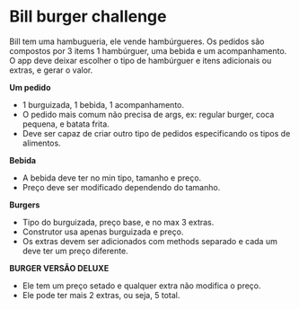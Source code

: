 
# Bill burger challenge
Bill tem uma hambugueria, ele vende hambúrgueres.
Os pedidos são compostos por 3 items 1 hambúrguer, uma bebida e um acompanhamento.
O app deve deixar escolher o tipo de hambúrguer e itens adicionais ou extras, e gerar o valor.

**Um pedido**
- 1 burguizada, 1 bebida, 1 acompanhamento.
- O pedido mais comum não precisa de args, ex: regular burger, coca pequena, e batata frita.
- Deve ser capaz de criar outro tipo de pedidos especificando os tipos de alimentos.

**Bebida**
- A bebida deve ter no min tipo, tamanho e preço. 
- Preço deve ser modificado dependendo do tamanho.

**Burgers**
- Tipo do burguizada, preço base, e no max 3 extras.
- Construtor usa apenas burguizada e preço.
- Os extras devem ser adicionados com methods separado e cada um deve ter um preço diferente.

**BURGER VERSÃO DELUXE**
- Ele tem um preço setado e qualquer extra não modifica o preço.
- Ele pode ter mais 2 extras, ou seja, 5 total.
